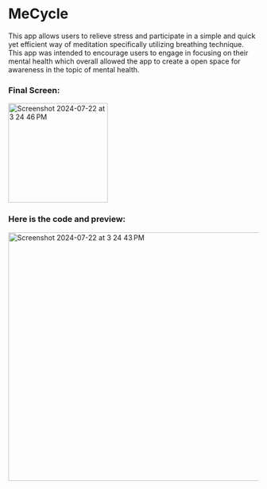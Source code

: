 # MeCycle
This app allows users to relieve stress and participate in a simple and quick yet efficient way of meditation specifically utilizing breathing technique. This app was intended to encourage users to engage in focusing on their mental health which overall allowed the app to create a open space for awareness in the topic of mental health. 




### Final Screen:
<img width="200" alt="Screenshot 2024-07-22 at 3 24 46 PM" src="https://github.com/user-attachments/assets/d5ba82cc-a4c9-4e66-b37a-a3e63f2fd848">




### Here is the code and preview:
<img height = "500" width="700" alt="Screenshot 2024-07-22 at 3 24 43 PM" src="https://github.com/user-attachments/assets/c12182dc-81e3-4c03-8534-0ac10bfb0ffc">
